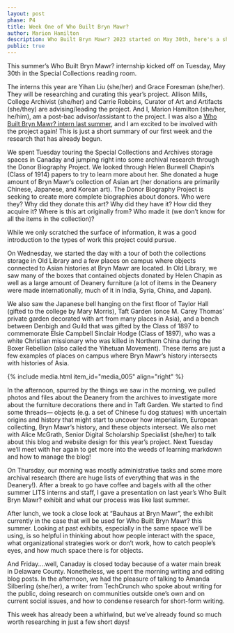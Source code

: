 ```yaml
---
layout: post
phase: P4
title: Week One of Who Built Bryn Mawr?
author: Marion Hamilton
description: Who Built Bryn Mawr? 2023 started on May 30th, here's a short summary of what we did in our first week!
public: true
---
```

This summer’s Who Built Bryn Mawr? internship kicked off on Tuesday, May 30th in the Special Collections reading room. 

The interns this year are Yihan Liu (she/her) and Grace Foresman (she/her). They will be researching and curating this year’s project. Allison Mills, College Archivist (she/her) and Carrie Robbins, Curator of Art and Artifacts (she/they) are advising/leading the project. And I, Marion Hamilton (she/her, he/him), am a post-bac advisor/assistant to the project. I was also a [Who Built Bryn Mawr? intern last summer](https://wbbm.digitalprojects.brynmawr.edu/why-build/), and I am excited to be involved with the project again! This is just a short summary of our first week and the research that has already begun.

We spent Tuesday touring the Special Collections and Archives storage spaces in Canaday and jumping right into some archival research through the Donor Biography Project. We looked through Helen Burwell Chapin’s (Class of 1914)  papers to try to learn more about her. She donated a huge amount of Bryn Mawr’s collection of Asian art (her donations are primarily Chinese, Japanese, and Korean art). The Donor Biography Project is seeking to create more complete biographies about donors. Who were they? Why did they donate this art? Why did they have it? How did they acquire it? Where is this art originally from? Who made it (we don’t know for all the items in the collection)? 

While we only scratched the surface of information, it was a good introduction to the types of work this project could pursue. 

On Wednesday, we started the day with a tour of both the collections storage in Old Library and a few places on campus where objects connected to Asian histories at Bryn Mawr are located. In Old Library, we saw many of the boxes that contained objects donated by Helen Chapin as well as a large amount of Deanery furniture (a lot of items  in the Deanery were made internationally, much of it in India, Syria, China, and Japan). 

We also saw the Japanese bell hanging on the first floor of Taylor Hall (gifted to the college by Mary Morris), Taft Garden (once M. Carey Thomas’ private garden decorated with art from many places in Asia),  and a bench between Denbigh and Guild that was gifted by the Class of 1897 to commemorate Elsie Campbell Sinclair Hodge (Class of 1897), who was a white Christian missionary who was killed in Northern China during the Boxer Rebellion (also called the Yihetuan Movement). These items are just a few examples of places on campus where Bryn Mawr’s history intersects with histories of Asia. 

{% include media.html item_id="media_005" align="right" %}

In the afternoon, spurred by the things we saw in the morning, we pulled photos and files about the Deanery from the archives to investigate more about the furniture decorations there and in Taft Garden. We started to find some threads— objects (e.g. a set of Chinese fu dog statues) with uncertain origins and history that might start to uncover how imperialism, European collecting, Bryn Mawr’s history, and these objects intersect. We also met with Alice McGrath, Senior Digital Scholarship Specialist (she/her) to talk about this blog and website design for this year’s project. Next Tuesday we’ll meet with her again to get more into the weeds of learning markdown and how to manage the blog!

On Thursday, our morning was mostly administrative tasks and some more archival research (there are huge lists of everything that was in the Deanery!). After a break to go have coffee and bagels with all the other summer LITS interns and staff, I gave a presentation on last year’s Who Built Bryn Mawr? exhibit and what our process was like last summer.

After lunch, we took a close look at “Bauhaus at Bryn Mawr”, the exhibit currently in the case that will be used for Who Built Bryn Mawr? this summer. Looking at past exhibits, especially in the same space we’ll be using, is so helpful in thinking about how people interact with the space, what organizational strategies work or don’t work, how to catch people’s eyes, and how much space there is for objects. 

And Friday....well, Canaday is closed today because of a water main break in Delaware County. Nonetheless, we spent the morning writing and editing blog posts. In the afternoon, we had the pleasure of talking to Amanda Silberling (she/her), a writer from TechCrunch who spoke about writing for the public, doing research on communities outside one’s own and on current social issues, and how to condense research for short-form writing. 

This week has already been a whirlwind, but we’ve already found so much worth researching in just a few short days! 

